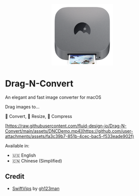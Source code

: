 <div align="center">
  <img src="https://github.com/fluid-design-io/Drag-N-Convert/blob/main/apps/macos/Drag-N-Convert/Assets.xcassets/AppIcon.appiconset/AppIcon.png?raw=true" alt="Drag-N-Convert" width="200">
</div>

# Drag-N-Convert

An elegant and fast image converter for macOS

Drag images to...

🔄 Convert, 📐 Resize, 📸 Compress

[https://raw.githubusercontent.com/fluid-design-io/Drag-N-Convert/main/assets/DNCDemo.mp4](https://github.com/user-attachments/assets/fa3c39b7-851b-4cec-bac5-f533eade902f)

Available in:

- 🇺🇸 English
- 🇨🇳 Chinese (Simplified)

## Credit

- [SwiftVips](https://github.com/gh123man/SwiftVips) by [gh123man](https://github.com/gh123man)
